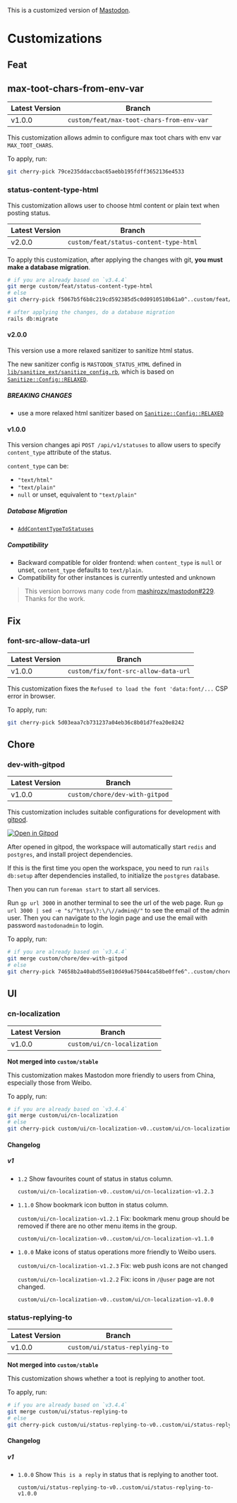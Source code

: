 This is a customized version of [Mastodon](https://github.com/mastodon/mastodon).

# Customizations

## Feat

## max-toot-chars-from-env-var

| Latest Version | Branch                                    |
| -------------- | ----------------------------------------- |
| v1.0.0         | `custom/feat/max-toot-chars-from-env-var` |

This customization allows admin to configure max toot chars
with env var `MAX_TOOT_CHARS`.

To apply, run:

```sh
git cherry-pick 79ce235ddaccbac65aebb195fdff3652136e4533
```

### status-content-type-html

This customization allows user to choose html content or plain text when posting status.

| Latest Version | Branch                                 |
| -------------- | -------------------------------------- |
| v2.0.0         | `custom/feat/status-content-type-html` |

To apply this customization, after applying the changes with git,
**you must make a database migration**.

```sh
# if you are already based on `v3.4.4`
git merge custom/feat/status-content-type-html
# else
git cherry-pick f5067b5f6b8c219cd592385d5c0d0910510b61a0^..custom/feat/status-content-type-html

# after applying the changes, do a database migration
rails db:migrate
```

#### v2.0.0

This version use a more relaxed sanitizer to sanitize html status.

The new sanitizer config is `MASTODON_STATUS_HTML` defined in
[`lib/sanitize_ext/sanitize_config.rb`](lib/sanitize_ext/sanitize_config.rb),
which is based on
[`Sanitize::Config::RELAXED`](https://github.com/rgrove/sanitize/blob/main/lib/sanitize/config/relaxed.rb).

##### BREAKING CHANGES

- use a more relaxed html sanitizer based on [`Sanitize::Config::RELAXED`](https://github.com/rgrove/sanitize/blob/main/lib/sanitize/config/relaxed.rb)

#### v1.0.0

This version changes api `POST /api/v1/statuses`
to allow users to specify `content_type` attribute of the status.

`content_type` can be:

- `"text/html"`
- `"text/plain"`
- `null` or unset, equivalent to `"text/plain"`

##### Database Migration

- [`AddContentTypeToStatuses`](db/migrate/20211210194200_add_content_type_to_statuses.rb)

##### Compatibility

- Backward compatible for older frontend: when `content_type` is `null` or unset, `content_type` defaults to `text/plain`.
- Compatibility for other instances is currently untested and unknown

> This version borrows many code from [mashirozx/mastodon#229](https://github.com/mashirozx/mastodon/pull/229). Thanks for the work.

## Fix

### font-src-allow-data-url

| Latest Version | Branch                               |
| -------------- | ------------------------------------ |
| v1.0.0         | `custom/fix/font-src-allow-data-url` |

This customization fixes the `Refused to load the font 'data:font/...` CSP error in browser.

To apply, run:

```sh
git cherry-pick 5d03eaa7cb731237a04eb36c8b01d7fea20e8242
```

## Chore

### dev-with-gitpod

| Latest Version | Branch                         |
| -------------- | ------------------------------ |
| v1.0.0         | `custom/chore/dev-with-gitpod` |

This customization includes suitable configurations for development with [gitpod](https://gitpod.io/).

[![Open in Gitpod](https://gitpod.io/button/open-in-gitpod.svg)](https://gitpod.io/#https://github.com/EqualMa/mastodon/tree/custom/stable)

After opened in gitpod, the workspace will automatically
start `redis` and `postgres`, and
install project dependencies.

If this is the first time you open the workspace,
you need to run `rails db:setup`
after dependencies installed,
to initialize the `postgres` database.

Then you can run `foreman start` to start all services.

Run `gp url 3000` in another terminal to see the url
of the web page.
Run `gp url 3000 | sed -e "s/^https\?:\/\//admin@/"` to see the email of the admin user.
Then you can navigate to the login page and use the email with password `mastodonadmin` to login.

To apply, run:

```sh
# if you are already based on `v3.4.4`
git merge custom/chore/dev-with-gitpod
# else
git cherry-pick 74658b2a40abd55e810d49a675044ca58be0ffe6^..custom/chore/dev-with-gitpod
```

## UI

### cn-localization

| Latest Version | Branch                      |
| -------------- | --------------------------- |
| v1.0.0         | `custom/ui/cn-localization` |

**Not merged into `custom/stable`**

This customization makes Mastodon more friendly
to users from China, especially those from Weibo.

To apply, run:

```sh
# if you are already based on `v3.4.4`
git merge custom/ui/cn-localization
# else
git cherry-pick custom/ui/cn-localization-v0..custom/ui/cn-localization
```

#### Changelog

##### v1

- `1.2` Show favourites count of status in status column.

  `custom/ui/cn-localization-v0..custom/ui/cn-localization-v1.2.3`

- `1.1.0` Show bookmark icon button in status column.

  `custom/ui/cn-localization-v1.2.1` Fix: bookmark menu group should be removed if there are no other menu items in the group.

  `custom/ui/cn-localization-v0..custom/ui/cn-localization-v1.1.0`

- `1.0.0` Make icons of status operations more friendly to Weibo users.

  `custom/ui/cn-localization-v1.2.3` Fix: web push icons are not changed

  `custom/ui/cn-localization-v1.2.2` Fix: icons in `/@user` page are not changed.

  `custom/ui/cn-localization-v0..custom/ui/cn-localization-v1.0.0`

### status-replying-to

| Latest Version | Branch                         |
| -------------- | ------------------------------ |
| v1.0.0         | `custom/ui/status-replying-to` |

**Not merged into `custom/stable`**

This customization shows whether a toot is
replying to another toot.

To apply, run:

```sh
# if you are already based on `v3.4.4`
git merge custom/ui/status-replying-to
# else
git cherry-pick custom/ui/status-replying-to-v0..custom/ui/status-replying-to
```

#### Changelog

##### v1

- `1.0.0` Show `This is a reply` in status that is replying to another toot.

  `custom/ui/status-replying-to-v0..custom/ui/status-replying-to-v1.0.0`
